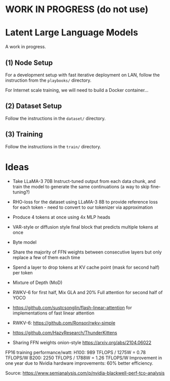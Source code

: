 # WORK IN PROGRESS (do not use)

# Latent Large Language Models

A work in progress.

## (1) Node Setup

For a development setup with fast iterative deployment on LAN, follow the instruction from the `playbooks/` directory.

For Internet scale training, we will need to build a Docker container...


## (2) Dataset Setup

Follow the instructions in the `dataset/` directory.


## (3) Training

Follow the instructions in the `train/` directory.


# Ideas

* Take LLaMA-3 70B Instruct-tuned output from each data chunk, and train the model to generate the same continuations (a way to skip fine-tuning?)
* RHO-loss for the dataset using LLaMA-3 8B to provide reference loss for each token - need to convert to our tokenizer via approximation
* Produce 4 tokens at once using 4x MLP heads
* VAR-style or diffusion style final block that predicts multiple tokens at once
* Byte model
* Share the majority of FFN weights between consecutive layers but only replace a few of them each time
* Spend a layer to drop tokens at KV cache point (mask for second half) per token
* Mixture of Depth (MoD)
* RWKV-6 for first half, Mix GLA and 20% Full attention for second half of YOCO
* https://github.com/sustcsonglin/flash-linear-attention for implementations of fast linear attention
* RWKV-6: https://github.com/Ronsor/rwkv-simple


* https://github.com/HazyResearch/ThunderKittens
* Sharing FFN weights onion-style https://arxiv.org/abs/2104.06022


FP16 training performance/watt:
H100: 989 TFLOPS / 1275W = 0.78 TFLOPS/W
B200: 2250 TFLOPS / 1788W = 1.26 TFLOPS/W
Improvement in one year due to Nvidia hardware improvements: 60% better efficiency.

Source: https://www.semianalysis.com/p/nvidia-blackwell-perf-tco-analysis
